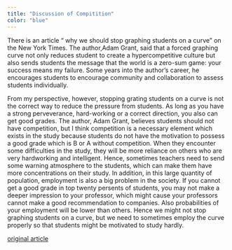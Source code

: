 ```yaml
---
title: "Discussion of Compitition"
color: "blue"
---
```


<div class="context">
  <p>There is an article “ why we should stop graphing students on a curve” on the New York Times. 
  The author,Adam Grant, said that a forced graphing curve not only reduces student to create 
  a hypercompetitive culture but also sends students the message that the world is a 
  zero-sum game: your success means my failure. Some years into the author’s career, 
  he encourages students to encourage community and collaboration to assess students individually.</p>
  <p>From my perspective, however, stopping grating students on a curve is not the correct way to reduce the 
  pressure from students. As long as you have a strong perveverance, hard-working or a correct direction, you also can get good grades. 
  The author, Adam Grant, believes students should not have competition, but I think competition is a necessary element 
  which exists in the study because students do not have the motivation to possess a good grade which is B or A without 
  competition. When they encounter some difficulties in the study, they will be more reliance on others who 
  are very hardworking and intelligent. Hence, sometimes teachers need to send some warning atmosphere to the students, 
  which can make them have more concentrations on their study. In addition, in this large quantity of population, 
  employment is also a big problem in the society. If you cannot get a good grade in top twenty persents of students,
  you may not make a deeper impression to your professor, which might cause your professors cannot make a good recommendation 
  to companies. Also probabilities of your employment will be lower than others. Hence we might not stop graphing students on 
  a curve, but we need to sometimes employ the curve properly so that students might be motivated to study hardly.</p>
</div>

[original article](https://www.nytimes.com/2016/09/11/opinion/sunday/why-we-should-stop-grading-students-on-a-curve.html)

